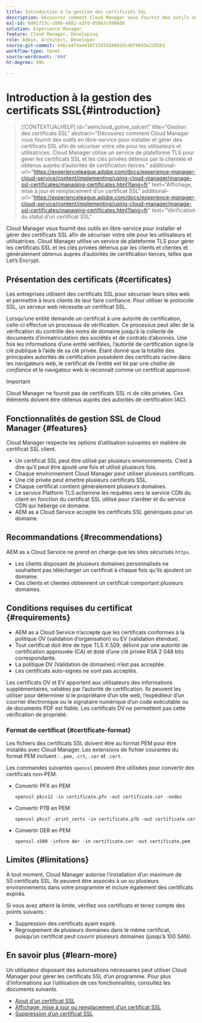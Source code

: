 ```yaml
---
title: Introduction à la gestion des certificats SSL
description: Découvrez comment Cloud Manager vous fournit des outils en libre-service pour installer les certificats SSL.
exl-id: 0d41723c-c096-4882-a3fd-050b7c9996d8
solution: Experience Manager
feature: Cloud Manager, Developing
role: Admin, Architect, Developer
source-git-commit: 646ca4f4a441bf1565558002dcd6f96d3e228563
workflow-type: tm+mt
source-wordcount: '664'
ht-degree: 99%

---
```



# Introduction à la gestion des certificats SSL{#introduction}

>[!CONTEXTUALHELP]
>id="aemcloud_golive_sslcert"
>title="Gestion des certificats SSL"
>abstract="Découvrez comment Cloud Manager vous fournit des outils en libre-service pour installer et gérer des certificats SSL afin de sécuriser votre site pour les utilisateurs et utilisatrices. Cloud Manager utilise un service de plateforme TLS pour gérer les certificats SSL et les clés privées détenus par la clientèle et obtenus auprès d’autorités de certification tierces."
>additional-url="https://experienceleague.adobe.com/docs/experience-manager-cloud-service/content/implementing/using-cloud-manager/manage-ssl-certificates/managing-certificates.html?lang=fr" text="Affichage, mise à jour et remplacement d’un certificat SSL"
>additional-url="https://experienceleague.adobe.com/docs/experience-manager-cloud-service/content/implementing/using-cloud-manager/manage-ssl-certificates/managing-certificates.html?lang=fr" text="Vérification du statut d’un certificat SSL"

Cloud Manager vous fournit des outils en libre-service pour installer et gérer des certificats SSL afin de sécuriser votre site pour les utilisateurs et utilisatrices. Cloud Manager utilise un service de plateforme TLS pour gérer les certificats SSL et les clés privées détenus par les clients et clientes et généralement obtenus auprès d’autorités de certification tierces, telles que Let’s Encrypt.

## Présentation des certificats {#certificates}

Les entreprises utilisent des certificats SSL pour sécuriser leurs sites web et permettre à leurs clients de leur faire confiance. Pour utiliser le protocole SSL, un serveur web nécessite un certificat SSL.

Lorsqu’une entité demande un certificat à une autorité de certification, celle-ci effectue un processus de vérification. Ce processus peut aller de la vérification du contrôle des noms de domaine jusqu’à la collecte de documents d’immatriculation des sociétés et de contrats d’abonnés. Une fois les informations d’une entité vérifiées, l’autorité de certification signe la clé publique à l’aide de sa clé privée. Étant donné que la totalité des principales autorités de certification possèdent des certificats racine dans les navigateurs web, le certificat de l’entité est lié par une *chaîne de confiance* et le navigateur web le reconnaît comme un certificat approuvé.

>[!IMPORTANT]
>
>Cloud Manager ne fournit pas de certificats SSL ni de clés privées. Ces éléments doivent être obtenus auprès des autorités de certification (AC).

## Fonctionnalités de gestion SSL de Cloud Manager {#features}

Cloud Manager respecte les options d’utilisation suivantes en matière de certificat SSL client.

* Un certificat SSL peut être utilisé par plusieurs environnements. C’est à dire qu’il peut être ajouté une fois et utilisé plusieurs fois.
* Chaque environnement Cloud Manager peut utiliser plusieurs certificats.
* Une clé privée peut émettre plusieurs certificats SSL.
* Chaque certificat contient généralement plusieurs domaines.
* Le service Platform TLS achemine les requêtes vers le service CDN du client en fonction du certificat SSL utilisé pour s’arrêter et du service CDN qui héberge ce domaine.
* AEM as a Cloud Service accepte les certificats SSL génériques pour un domaine.

## Recommandations {#recommendations}

AEM as a Cloud Service ne prend en charge que les sites sécurisés `https`. 

* Les clients disposant de plusieurs domaines personnalisés ne souhaitent pas télécharger un certificat à chaque fois qu’ils ajoutent un domaine.
* Ces clients et clientes obtiennent un certificat comportant plusieurs domaines.

## Conditions requises du certificat {#requirements}

* AEM as a Cloud Service n’accepte que les certificats conformes à la politique OV (validation d’organisation) ou EV (validation étendue). 
* Tout certificat doit être de type TLS X.509, délivré par une autorité de certification approuvée (CA) et doté d’une clé privée RSA 2 048 bits correspondante.
* La politique DV (Validation de domaines) n’est pas acceptée.
* Les certificats auto-signés ne sont pas acceptés.

Les certificats OV et EV apportent aux utilisateurs des informations supplémentaires, validées par l’autorité de certification. Ils peuvent les utiliser pour déterminer si le propriétaire d’un site web, l’expéditeur d’un courrier électronique ou le signataire numérique d’un code exécutable ou de documents PDF est fiable. Les certificats DV ne permettent pas cette vérification de propriété.

### Format de certificat {#certificate-format}

Les fichiers des certificats SSL doivent être au format PEM pour être installés avec Cloud Manager. Les extensions de fichier courantes du format PEM incluent : `.pem,` .`crt`, `.cer` et `.cert`.

Les commandes suivantes `openssl` peuvent être utilisées pour convertir des certificats non-PEM.

* Convertir PFX en PEM

  ```shell
  openssl pkcs12 -in certificate.pfx -out certificate.cer -nodes
  ```

* Convertir P7B en PEM

  ```shell
  openssl pkcs7 -print_certs -in certificate.p7b -out certificate.cer
  ```

* Convertir DER en PEM

  ```shell
  openssl x509 -inform der -in certificate.cer -out certificate.pem
  ```

## Limites {#limitations}

À tout moment, Cloud Manager autorise l’installation d’un maximum de 50 certificats SSL. Ils peuvent être associés à un ou plusieurs environnements dans votre programme et inclure également des certificats expirés.

Si vous avez atteint la limite, vérifiez vos certificats et tenez compte des points suivants :

* Suppression des certificats ayant expiré.
* Regroupement de plusieurs domaines dans le même certificat, puisqu’un certificat peut couvrir plusieurs domaines (jusqu’à 100 SAN).

## En savoir plus {#learn-more}

Un utilisateur disposant des autorisations nécessaires peut utiliser Cloud Manager pour gérer les certificats SSL d’un programme. Pour plus d’informations sur l’utilisation de ces fonctionnalités, consultez les documents suivants.

* [Ajout d’un certificat SSL](/help/implementing/cloud-manager/managing-ssl-certifications/add-ssl-certificate.md)
* [Affichage, mise à jour ou remplacement d’un certificat SSL](/help/implementing/cloud-manager/managing-ssl-certifications/managing-certificates.md)
* [Suppression d’un certificat SSL](/help/implementing/cloud-manager/managing-ssl-certifications/managing-certificates.md)
